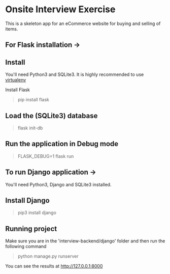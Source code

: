 # Onsite Interview Exercise

This is a skeleton app for an eCommerce website for buying and selling of items.

## For Flask installation ->

## Install
You'll need Python3 and SQLite3. It is highly recommended to use [virtualenv](https://docs.python.org/3/library/venv.html)

Install Flask
> pip install flask

## Load the (SQLite3) database
> flask init-db

## Run the application in Debug mode
> FLASK_DEBUG=1 flask run

## To run Django application ->
You'll need Python3, Django and SQLite3 installed.

## Install Django
> pip3 install django

## Running project
Make sure you are in the 'interview-backend/django' folder and then run the following command
> python manage.py runserver

You can see the results at http://127.0.0.1:8000
